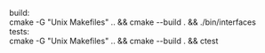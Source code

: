 build:  
cmake -G "Unix Makefiles" .. && cmake --build . && ./bin/interfaces  
tests:  
cmake -G "Unix Makefiles" .. && cmake --build . && ctest  
